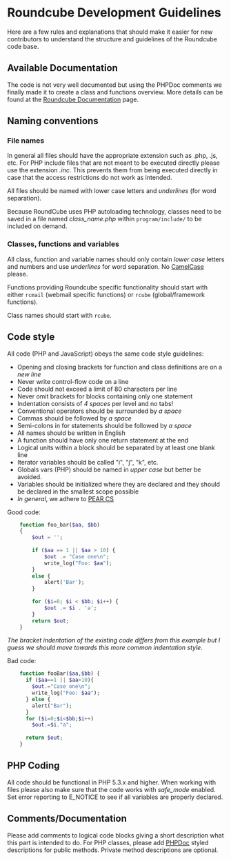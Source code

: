 # Roundcube Development Guidelines

Here are a few rules and explanations that should make it easier for new contributors to understand the structure and guidelines of the Roundcube code base.

## Available Documentation

The code is not very well documented but using the PHPDoc comments we finally made it to create a class and functions overview. More details can be found at the [Roundcube Documentation](Dev-Docs) page.

## Naming conventions

### File names

In general all files should have the appropriate extension such as .php, .js, etc. For PHP include files that are not meant to be executed directly please use the extension _.inc_. This prevents them from being executed directly in case that the access restrictions do not work as intended.

All files should be named with lower case letters and _underlines_ (for word separation).

Because RoundCube uses PHP autoloading technology, classes need to be saved in a file named _class_name.php_ within `program/include/` to be included on demand.

### Classes, functions and variables

All class, function and variable names should only contain _lower case_ letters and numbers and use _underlines_ for word separation. No [CamelCase](http://en.wikipedia.org/wiki/CamelCase) please.

Functions providing Roundcube specific functionality should start with either `rcmail` (webmail specific functions) or `rcube` (global/framework functions).

Class names should start with `rcube`.


## Code style

All code (PHP and JavaScript) obeys the same code style guidelines:
 * Opening and closing brackets for function and class definitions are on a _new line_
 * Never write control-flow code on a line
 * Code should not exceed a limit of 80 characters per line 
 * Never omit brackets for blocks containing only one statement
 * Indentation consists of _4 spaces_ per level and no tabs!
 * Conventional operators should be surrounded by _a space_
 * Commas should be followed by _a space_
 * Semi-colons in for statements should be followed by _a space_
 * All names should be written in English
 * A function should have only one return statement at the end
 * Logical units within a block should be separated by at least one blank line
 * Iterator variables should be called "i", "j", "k", etc.
 * Globals vars (PHP) should be named in _upper case_ but better be avoided.
 * Variables should be initialized where they are declared and they should be declared in the smallest scope possible
 * _In general_, we adhere to [PEAR CS](http://pear.php.net/manual/en/standards.php)

Good code:
```php
    function foo_bar($aa, $bb)
    {
        $out = '';
    
        if ($aa == 1 || $aa > 10) {
            $out .= "Case one\n";
            write_log("Foo: $aa");
        }
        else {
            alert('Bar');
        }
    
        for ($i=0; $i < $bb; $i++) {
            $out .= $i . 'a';
        }
        return $out;
    }
```

_The bracket indentation of the existing code differs from this example but I guess we should move towards this more common indentation style._

Bad code:
```php
    function fooBar($aa,$bb) {
      if ($aa==1 || $aa>10){
        $out.="Case one\n";
        write_log("Foo: $aa");
      } else {
        alert("Bar");
      }
      for ($i=0;$i<$bb;$i++)
        $out.=$i."a";
    
      return $out;
    }
```

## PHP Coding

All code should be functional in PHP 5.3.x and higher. When working with files please also make sure that the code works with _safe_mode_ enabled. Set error reporting to E_NOTICE to see if all variables are properly declared.

## Comments/Documentation

Please add comments to logical code blocks giving a short description what this part is intended to do.
For PHP classes, please add [PHPDoc](http://www.phpdoc.org) styled descriptions for public methods. Private method descriptions are optional.

